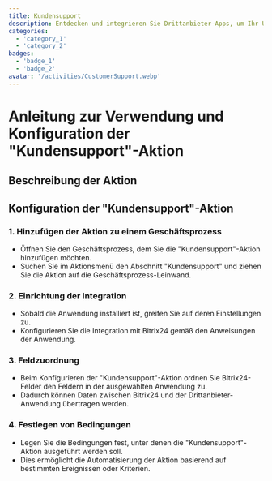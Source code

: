 ```yaml
---
title: Kundensupport
description: Entdecken und integrieren Sie Drittanbieter-Apps, um Ihr Unternehmen zu verbessern.
categories: 
  - 'category_1'
  - 'category_2'
badges: 
  - 'badge_1'
  - 'badge_2'
avatar: '/activities/CustomerSupport.webp'
---
```

# Anleitung zur Verwendung und Konfiguration der "Kundensupport"-Aktion

## Beschreibung der Aktion

## **Konfiguration der "Kundensupport"-Aktion**

### 1. Hinzufügen der Aktion zu einem Geschäftsprozess
- Öffnen Sie den Geschäftsprozess, dem Sie die "Kundensupport"-Aktion hinzufügen möchten.
- Suchen Sie im Aktionsmenü den Abschnitt "Kundensupport" und ziehen Sie die Aktion auf die Geschäftsprozess-Leinwand.

### 2. Einrichtung der Integration
- Sobald die Anwendung installiert ist, greifen Sie auf deren Einstellungen zu.
- Konfigurieren Sie die Integration mit Bitrix24 gemäß den Anweisungen der Anwendung.

### 3. Feldzuordnung
- Beim Konfigurieren der "Kundensupport"-Aktion ordnen Sie Bitrix24-Felder den Feldern in der ausgewählten Anwendung zu.
- Dadurch können Daten zwischen Bitrix24 und der Drittanbieter-Anwendung übertragen werden.

### 4. Festlegen von Bedingungen
- Legen Sie die Bedingungen fest, unter denen die "Kundensupport"-Aktion ausgeführt werden soll.
- Dies ermöglicht die Automatisierung der Aktion basierend auf bestimmten Ereignissen oder Kriterien.